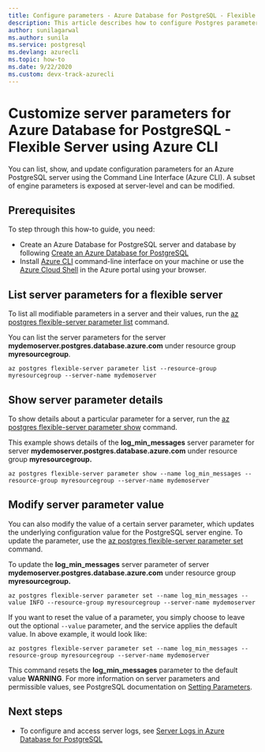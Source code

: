 ```yaml
---
title: Configure parameters - Azure Database for PostgreSQL - Flexible Server
description: This article describes how to configure Postgres parameters in Azure Database for PostgreSQL - Flexible Server using the Azure CLI.
author: sunilagarwal
ms.author: sunila
ms.service: postgresql
ms.devlang: azurecli
ms.topic: how-to
ms.date: 9/22/2020
ms.custom: devx-track-azurecli
---
```


# Customize server parameters for Azure Database for PostgreSQL - Flexible Server using Azure CLI

You can list, show, and update configuration parameters for an Azure PostgreSQL server using the Command Line Interface (Azure CLI). A subset of engine parameters is exposed at server-level and can be modified. 

## Prerequisites

To step through this how-to guide, you need:
- Create an Azure Database for PostgreSQL server and database by following [Create an Azure Database for PostgreSQL](quickstart-create-server-cli.md)
- Install [Azure CLI](/cli/azure/install-azure-cli) command-line interface on your machine or use the [Azure Cloud Shell](../../cloud-shell/overview.md) in the Azure portal using your browser.

## List server parameters for a flexible server

To list all modifiable parameters in a server and their values, run the [az postgres flexible-server parameter list](/cli/azure/postgres/flexible-server/parameter) command.

You can list the server parameters for the server **mydemoserver.postgres.database.azure.com** under resource group **myresourcegroup**.

```azurecli-interactive
az postgres flexible-server parameter list --resource-group myresourcegroup --server-name mydemoserver
```

## Show server parameter details

To show details about a particular parameter for a server, run the [az postgres flexible-server parameter show](/cli/azure/postgres/flexible-server/parameter)  command.

This example shows details of the **log\_min\_messages** server parameter for server **mydemoserver.postgres.database.azure.com** under resource group **myresourcegroup.**

```azurecli-interactive
az postgres flexible-server parameter show --name log_min_messages --resource-group myresourcegroup --server-name mydemoserver
```

## Modify server parameter value

You can also modify the value of a certain server parameter, which updates the underlying configuration value for the PostgreSQL server engine. To update the parameter, use the [az postgres flexible-server parameter set](/cli/azure/postgres/flexible-server/parameter) command. 

To update the **log\_min\_messages** server parameter of server **mydemoserver.postgres.database.azure.com** under resource group **myresourcegroup.**

```azurecli-interactive
az postgres flexible-server parameter set --name log_min_messages --value INFO --resource-group myresourcegroup --server-name mydemoserver
```

If you want to reset the value of a parameter, you simply choose to leave out the optional `--value` parameter, and the service applies the default value. In above example, it would look like:

```azurecli-interactive
az postgres flexible-server parameter set --name log_min_messages --resource-group myresourcegroup --server-name mydemoserver
```

This command resets the **log\_min\_messages** parameter to the default value **WARNING**. For more information on server parameters and permissible values, see PostgreSQL documentation on [Setting Parameters](https://www.postgresql.org/docs/12/config-setting.html).

## Next steps

- To configure and access server logs, see [Server Logs in Azure Database for PostgreSQL](concepts-logging.md)
